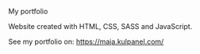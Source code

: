 My portfolio

Website created with HTML, CSS, SASS and JavaScript.

See my portfolio on: https://maja.kulpanel.com/
